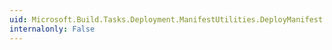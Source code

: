 ```yaml
---
uid: Microsoft.Build.Tasks.Deployment.ManifestUtilities.DeployManifest.Validate
internalonly: False
---
```


